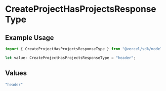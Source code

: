 # CreateProjectHasProjectsResponseType

## Example Usage

```typescript
import { CreateProjectHasProjectsResponseType } from "@vercel/sdk/models/createprojectop.js";

let value: CreateProjectHasProjectsResponseType = "header";
```

## Values

```typescript
"header"
```